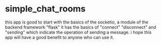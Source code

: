 # simple_chat_rooms
this app is good to start with the basics of the socketio, a module of the backend framework "flask"
it has the basics of "connect" "disconnect" and "sending" which indicate the operation of sending a message.
i hope this app will have a good benefit to anyone who can use it.
